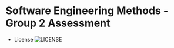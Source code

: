 # Software Engineering Methods - Group 2 Assessment

- License ![LICENSE](https://img.shields.io/github/license/MelissaAstbury/SEMPopulationInformation.svg?style=flat-square)